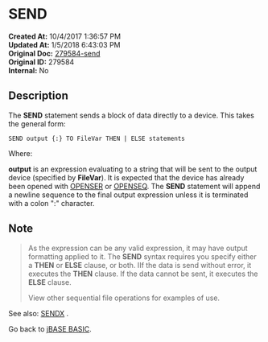 # SEND

**Created At:** 10/4/2017 1:36:57 PM  
**Updated At:** 1/5/2018 6:43:03 PM  
**Original Doc:** [279584-send](https://docs.jbase.com/36868-jbase-basic/279584-send)  
**Original ID:** 279584  
**Internal:** No  

## Description

The **SEND** statement sends a block of data directly to a device. This takes the general form:

```
SEND output {:} TO FileVar THEN | ELSE statements
```

Where:

**output** is an expression evaluating to a string that will be sent to the output device (specified by **FileVar**). It is expected that the device has already been opened with [OPENSER](./../openser) or [OPENSEQ](./../openseq).
The **SEND** statement will append a newline sequence to the final output expression unless it is terminated with a colon ":" character.

## Note

> As the expression can be any valid expression, it may have output formatting applied to it.
> The **SEND** syntax requires you specify either a **THEN** or **ELSE** clause, or both. IIf the data is send without error, it executes the **THEN** clause. If the data cannot be sent, it executes the **ELSE** clause.
>
> View other sequential file operations for examples of use.

See also: [SENDX](./../sendx) .

Go back to [jBASE BASIC](./../jbase-basic-programmers-reference-guide).
